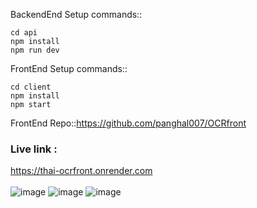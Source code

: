 
BackendEnd Setup commands::

    cd api
    npm install
    npm run dev


FrontEnd Setup commands::
    
    cd client
    npm install
    npm start



FrontEnd Repo::https://github.com/panghal007/OCRfront <br>
### Live link :<br>
https://thai-ocrfront.onrender.com <br>
<br>
![image](https://github.com/panghal007/OCRback/assets/108991691/846214f3-66b0-4250-8767-6fa2a84a03b1)
![image](https://github.com/panghal007/OCRback/assets/108991691/cdad347e-325b-4477-ad56-1149de5b0eeb)
![image](https://github.com/panghal007/OCRback/assets/108991691/df4ee93e-9bf5-426f-ae8e-2439af5dc8cd)



